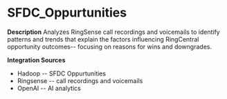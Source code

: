 # SFDC_Oppurtunities

**Description**
Analyzes RingSense call recordings and voicemails to identify patterns and trends that explain the factors influencing RingCentral opportunity outcomes-- focusing on reasons for wins and downgrades.

**Integration Sources**
- Hadoop -- SFDC Oppurtunities
- Ringsense -- call recordings and voicemails
- OpenAI -- AI analytics
